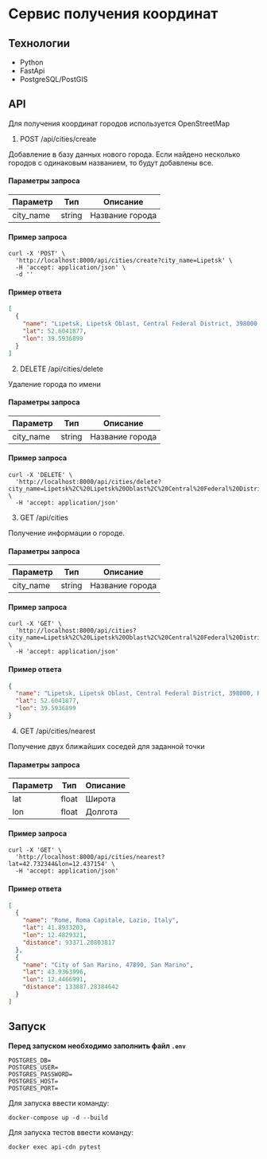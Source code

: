# Сервис получения координат

## Технологии
 - Python
 - FastApi
 - PostgreSQL/PostGIS

## API
Для получения координат городов используется OpenStreetMap

1. POST /api/cities/create

Добавление в базу данных нового города. Если найдено несколько городов с одинаковым названием, то будут добавлены все.

#### Параметры запроса
|Параметр|Тип|Описание|
|--------|---|--------|
|city_name|string|Название города|


#### Пример запроса
```
curl -X 'POST' \
  'http://localhost:8000/api/cities/create?city_name=Lipetsk' \
  -H 'accept: application/json' \
  -d ''
```

#### Пример ответа
```json
[
  {
    "name": "Lipetsk, Lipetsk Oblast, Central Federal District, 398000, Russia",
    "lat": 52.6041877,
    "lon": 39.5936899
  }
]
```

2. DELETE /api/cities/delete

Удаление города по имени

#### Параметры запроса
|Параметр|Тип|Описание|
|--------|---|--------|
|city_name|string|Название города|


#### Пример запроса
```
curl -X 'DELETE' \
  'http://localhost:8000/api/cities/delete?city_name=Lipetsk%2C%20Lipetsk%20Oblast%2C%20Central%20Federal%20District%2C%20398000%2C%20Russia' \
  -H 'accept: application/json'
```

3. GET /api/cities

Получение информации о городе.

#### Параметры запроса
|Параметр|Тип|Описание|
|--------|---|--------|
|city_name|string|Название города|


#### Пример запроса
```
curl -X 'GET' \
  'http://localhost:8000/api/cities?city_name=Lipetsk%2C%20Lipetsk%20Oblast%2C%20Central%20Federal%20District%2C%20398000%2C%20Russia' \
  -H 'accept: application/json'
```

#### Пример ответа
```json
{
  "name": "Lipetsk, Lipetsk Oblast, Central Federal District, 398000, Russia",
  "lat": 52.6041877,
  "lon": 39.5936899
}
```

4. GET /api/cities/nearest

Получение двух ближайших соседей для заданной точки

#### Параметры запроса
|Параметр|Тип|Описание|
|--------|---|--------|
|lat|float|Широта|
|lon|float|Долгота|


#### Пример запроса
```
curl -X 'GET' \
  'http://localhost:8000/api/cities/nearest?lat=42.732344&lon=12.437154' \
  -H 'accept: application/json'
```

#### Пример ответа
```json
[
  {
    "name": "Rome, Roma Capitale, Lazio, Italy",
    "lat": 41.8933203,
    "lon": 12.4829321,
    "distance": 93371.20803817
  },
  {
    "name": "City of San Marino, 47890, San Marino",
    "lat": 43.9363996,
    "lon": 12.4466991,
    "distance": 133887.28384642
  }
]
```

## Запуск
**Перед запуском необходимо заполнить файл ```.env```**
```text
POSTGRES_DB=
POSTGRES_USER=
POSTGRES_PASSWORD=
POSTGRES_HOST=
POSTGRES_PORT=
```

Для запуска ввести команду:
```shell
docker-compose up -d --build
```

Для запуска тестов ввести команду:
```shell
docker exec api-cdn pytest
```
